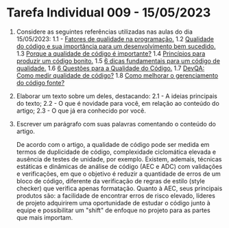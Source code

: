 # Tarefa Individual 009 - 15/05/2023

1. Considere as seguintes referências utilizadas nas aulas do dia 15/05/2023:
   1.1 - [Fatores de qualidade na programação.](https://www.devmedia.com.br/fatores-de-qualidade-na-programacao/29780)
   1.2 [Qualidade do código e sua importância para um desenvolvimento bem sucedido.](https://bring.com.br/blog/2019/09/10/qualidade-do-codigo-e-sua-importancia-para-um-desenvolvimento-bem-sucedido/)
   1.3 [Porque a qualidade de código é importante?](https://ezdevs.com.br/porque-a-qualidade-de-codigo-e-importante/)
     1.4 [Princípios para produzir um código bonito.](https://www.profissionaisti.com.br/principios-para-produzir-um-codigo-bonito/)
   1.5 [6 dicas fundamentais para um código de qualidade.](https://www.youtube.com/watch?v=MMAu_1KMcMA)
   1.6 [6 Questões para a Qualidade do Código.](https://vizir.com.br/2016/09/6-questoes-para-a-qualidade-do-codigo-ruby-conf-br-4/)
   1.7 [DevQA: Como medir qualidade de código?](https://kamillaqueiroz.medium.com/devqa-como-medir-qualidade-de-código-6149fada1e)
   1.8 [Como melhorar o gerenciamento do código fonte?](https://gaea.com.br/como-melhorar-o-gerenciamento-de-codigo-fonte/)

2. Elaborar um texto sobre um deles, destacando:
    2.1 - A ideias principais do texto;
    2.2 - O que é novidade para você, em relação ao conteúdo do artigo;
    2.3 - O que já era conhecido por você.
3. Escrever um parágrafo com suas palavras comentando o conteúdo do artigo.

      De acordo com o artigo, a qualidade de código pode ser medida em termos de duplicidade de código, complexidade ciclomática elevada e ausência de testes de unidade, por exemplo. Existem, ademais, técnicas estáticas e dinâmicas de análise de código (AEC e ADC) com validações e verificações, em que o objetivo é reduzir a quantidade de erros de um bloco de código, diferente da verificação de regras de estilo (style checker) que verifica apenas formatação.
      Quanto à AEC, seus principais produtos são: a facilidade de encontrar erros de risco elevado, líderes de projeto adquirirem uma oportunidade de estudar o código junto à equipe e possibilitar um "shift" de enfoque no projeto para as partes que mais importam.
